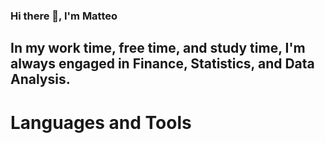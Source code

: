 ### Hi there 👋, I'm Matteo

## In my work time, free time, and study time, I'm always engaged in Finance, Statistics, and Data Analysis.

# Languages and Tools
<!DOCTYPE html>
<html lang="en">
<head>
    <meta charset="UTF-8">
    <meta name="viewport" content="width=device-width, initial-scale=1.0">
    <style>
        .logo-container {
            display: flex;
        }

        .logo-container img {
            margin-right: 10px; /* Adjust the margin as needed to create space between logos */
        }
    </style>
</head>
<body>

<div class="logo-container">
    <img src="./logos/py.png" alt="Image1" width="50" height="50">
    <img src="./logos/R.png" alt="Image2" width="50" height="50">
    <img src="./logos/excel.png" alt="Image3" width="50" height="50">
    <img src="./logos/powerbi.png" alt="Image4" width="50" height="50">
    <img src="./logos/matlab.png" alt="Image5" width="50" height="50">
</div>

</body>
</html>
<!--
**feematteo/feematteo** is a ✨ _special_ ✨ repository because its `README.md` (this file) appears on your GitHub profile.

Here are some ideas to get you started:

- 🔭 I’m currently working on ...
- 🌱 I’m currently learning ...
- 👯 I’m looking to collaborate on ...
- 🤔 I’m looking for help with ...
- 💬 Ask me about ...
- 📫 How to reach me: ...
- 😄 Pronouns: ...
- ⚡ Fun fact: ...
-->
